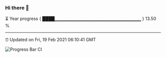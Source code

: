 ### Hi there 👋

⏳ Year progress { ████▁▁▁▁▁▁▁▁▁▁▁▁▁▁▁▁▁▁▁▁▁▁▁▁▁▁ } 13.50 %

---

⏰ Updated on Fri, 19 Feb 2021 06:10:41 GMT

![Progress Bar CI](https://github.com/liununu/liununu/workflows/Progress%20Bar%20CI/badge.svg)
